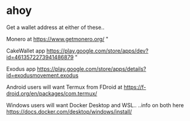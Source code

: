 # ahoy

Get a wallet address at either of these..

Monero at https://www.getmonero.org/ "

CakeWallet app https://play.google.com/store/apps/dev?id=4613572273941486879 "

Exodus app https://play.google.com/store/apps/details?id=exodusmovement.exodus



Android users will want Termux from FDroid at https://f-droid.org/en/packages/com.termux/



Windows users will want Docker Desktop and WSL..
..info on both here https://docs.docker.com/desktop/windows/install/
